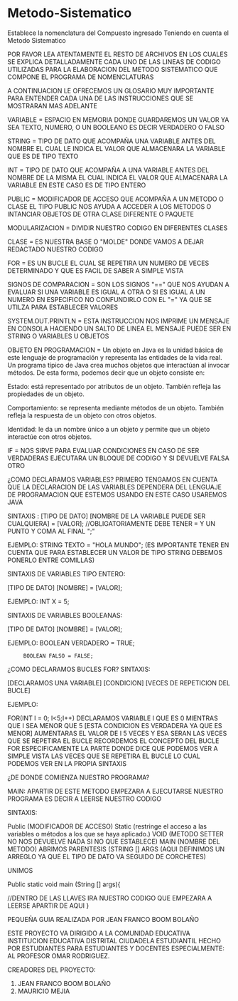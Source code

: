 # Metodo-Sistematico
Establece la nomenclatura del Compuesto ingresado  Teniendo en cuenta el Metodo Sistematico

POR FAVOR LEA ATENTAMENTE EL RESTO DE ARCHIVOS EN LOS CUALES SE EXPLICA DETALLADAMENTE CADA UNO DE LAS LINEAS DE CODIGO UTILIZADAS PARA LA ELABORACION
DEL  METODO SISTEMATICO QUE COMPONE EL PROGRAMA DE NOMENCLATURAS 

A CONTINUACION  LE OFRECEMOS UN GLOSARIO MUY IMPORTANTE PARA ENTENDER CADA UNA DE LAS INSTRUCCIONES QUE SE MOSTRARAN MAS ADELANTE 

VARIABLE = ESPACIO EN MEMORIA DONDE GUARDAREMOS UN VALOR YA SEA TEXTO, NUMERO,  O UN BOOLEANO ES DECIR VERDADERO O FALSO

STRING = TIPO DE DATO QUE ACOMPAÑA UNA VARIABLE ANTES DEL NOMBRE  EL CUAL LE INDICA EL VALOR QUE ALMACENARA LA VARIABLE QUE ES DE TIPO TEXTO

INT = TIPO DE DATO QUE ACOMPAÑA A UNA VARIABLE ANTES DEL NOMBRE DE LA MISMA EL CUAL INDICA EL VALOR QUE ALMACENARA LA VARIABLE EN ESTE CASO ES DE TIPO ENTERO

PUBLIC = MODIFICADOR DE ACCESO QUE ACOMPAÑA A UN METODO O CLASE  EL TIPO PUBLIC NOS AYUDA A ACCEDER A LOS METODOS O INTANCIAR OBJETOS DE OTRA CLASE DIFERENTE O PAQUETE

MODULARIZACION = DIVIDIR NUESTRO CODIGO EN DIFERENTES CLASES

CLASE = ES NUESTRA BASE O "MOLDE" DONDE VAMOS A DEJAR REDACTADO NUESTRO CODIGO

FOR = ES UN BUCLE EL CUAL SE REPETIRA UN NUMERO DE VECES DETERMINADO Y QUE ES FACIL DE SABER A SIMPLE VISTA

SIGNOS DE COMPARACION = SON LOS SIGNOS "==" QUE NOS AYUDAN A EVALUAR SI UNA VARIABLE ES IGUAL A OTRA O SI ES IGUAL A UN NUMERO EN ESPECIFICO NO CONFUNDIRLO CON EL "=" YA QUE SE UTILZA PARA ESTABLECER VALORES 

SYSTEM.OUT.PRINTLN  = ESTA INSTRUCCION NOS IMPRIME UN MENSAJE EN CONSOLA HACIENDO UN SALTO DE LINEA EL MENSAJE PUEDE SER EN STRING O VARIABLES U OBJETOS

OBJETO EN PROGRAMACION = Un objeto en Java es la unidad básica de este lenguaje de programación y representa las entidades de la vida real. Un programa típico de Java crea muchos objetos que interactúan al invocar métodos. De esta forma, podemos decir que un objeto consiste en:

Estado: está representado por atributos de un objeto. También refleja las propiedades de un objeto.

Comportamiento: se representa mediante métodos de un objeto. También refleja la respuesta de un objeto con otros objetos.

Identidad: le da un nombre único a un objeto y permite que un objeto interactúe con otros objetos.

IF = NOS SIRVE PARA EVALUAR CONDICIONES EN CASO DE SER VERDADERAS EJECUTARA UN BLOQUE DE CODIGO Y SI DEVUELVE FALSA OTRO

¿COMO DECLARAMOS VARIABLES?
PRIMERO TENGAMOS EN CUENTA QUE LA DECLARACION DE LAS VARIABLES DEPENDERA DEL LENGUAJE DE PROGRAMACION QUE ESTEMOS USANDO EN ESTE CASO USAREMOS JAVA 

SINTAXIS : [TIPO DE DATO] [NOMBRE DE LA VARIABLE PUEDE SER CUALQUIERA] = [VALOR]; //OBLIGATORIAMENTE DEBE TENER = Y UN PUNTO Y COMA AL FINAL ";"

EJEMPLO:  STRING TEXTO = "HOLA MUNDO"; (ES IMPORTANTE TENER EN CUENTA QUE PARA ESTABLECER UN VALOR DE TIPO STRING DEBEMOS PONERLO ENTRE COMILLAS)

SINTAXIS DE VARIABLES TIPO ENTERO:

[TIPO DE DATO] [NOMBRE] = [VALOR];

EJEMPLO: INT X = 5;

SINTAXIS DE VARIABLES BOOLEANAS:

[TIPO DE DATO] [NOMBRE] = [VALOR];

EJEMPLO: BOOLEAN VERDADERO = TRUE; 

         BOOLEAN FALSO = FALSE;
         

¿COMO DECLARAMOS BUCLES FOR?
SINTAXIS: 

[DECLARAMOS UNA VARIABLE] [CONDICION] [VECES DE REPETICION DEL BUCLE]

EJEMPLO: 

FOR(INT I = 0; I<5;I++) DECLARAMOS VARIABLE I QUE ES 0 MIENTRAS QUE I SEA MENOR QUE 5 [ESTA CONDICION ES VERDADERA YA QUE ES MENOR] AUMENTARAS EL VALOR DE I 5 VECES Y 
ESA SERAN LAS VECES QUE SE REPETIRA EL BUCLE RECORDEMOS EL CONCEPTO DEL BUCLE FOR ESPECIFICAMENTE LA PARTE DONDE DICE QUE PODEMOS VER A SIMPLE VISTA LAS VECES
QUE SE REPETIRA EL BUCLE LO CUAL PODEMOS VER EN LA PROPIA SINTAXIS 


¿DE DONDE COMIENZA NUESTRO PROGRAMA?

MAIN: APARTIR DE ESTE METODO EMPEZARA A EJECUTARSE NUESTRO PROGRAMA ES DECIR A LEERSE NUESTRO CODIGO 

SINTAXIS:

Public (MODIFICADOR DE ACCESO) Static (restringe el acceso a las variables o métodos a los que se haya aplicado.) VOID (METODO SETTER NO NOS DEVUELVE NADA SI NO QUE ESTABLECE) MAIN (NOMBRE DEL METODO) ABRIMOS PARENTESIS (STRING [] ARGS (AQUI DEFINIMOS UN ARREGLO YA QUE EL TIPO DE DATO VA SEGUIDO DE CORCHETES)

UNIMOS 

Public static void main (String [] args){

//DENTRO DE LAS LLAVES IRA NUESTRO CODIGO QUE EMPEZARA A LEERSE APARTIR DE AQUI
}


PEQUEÑA GUIA REALIZADA POR JEAN FRANCO BOOM BOLAÑO 

ESTE PROYECTO VA DIRIGIDO A LA COMUNIDAD EDUCATIVA  INSTITUCION EDUCATIVA DISTRITAL CIUDADELA ESTUDIANTIL HECHO POR ESTUDIANTES PARA ESTUDIANTES Y  DOCENTES
ESPECIALMENTE: AL PROFESOR OMAR RODRIGUEZ. 

CREADORES DEL PROYECTO: 
1. JEAN FRANCO BOOM BOLAÑO 
2. MAURICIO MEJIA 
